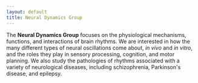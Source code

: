 ```yaml
---
layout: default
title: Neural Dynamics Group
---
```


<div class="jumbotron">

The <strong>Neural Dynamics Group</strong> focuses on the physiological mechanisms, functions, and interactions of brain rhythms. We are interested in how the many different types of neural oscillations come about, <i>in vivo</i> and <i>in vitro</i>, and the roles they play in sensory processing, cognition, and motor planning. We also study the pathologies of rhythms associated with a variety of neurological diseases, including schizophrenia, Parkinson's disease, and epilepsy.
  
</div>
